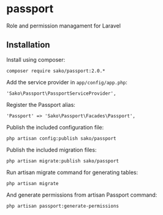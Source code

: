 # passport
Role and permission managament for Laravel

Installation
------------

Install using composer:

    composer require sako/passport:2.0.*

Add the service provider in `app/config/app.php`:

    'Sako\Passport\PassportServiceProvider',

Register the Passport alias:

    'Passport' => 'Sako\Passport\Facades\Passport',

Publish the included configuration file:

    php artisan config:publish sako/passport

Publish the included migration files:

    php artisan migrate:publish sako/passport

Run artisan migrate command for generating tables:

    php artisan migrate

And generate permissions from artisan Passport command:

    php artisan passport:generate-permissions
